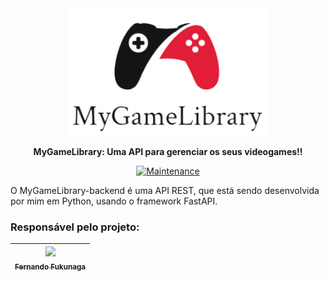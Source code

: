 <div align="center">
  <img src="docs/images/mgl-logo.jpg" alt="" width=320>
  <p><strong>MyGameLibrary: Uma API para gerenciar os seus videogames!!</strong></p>

  [![Maintenance](https://img.shields.io/badge/Status-Desenvolvendo-orange.svg)](https://GitHub.com/fernando-fukunaga/fastapi-my-game-library-backend)
</div>

O MyGameLibrary-backend é uma API REST, que está sendo desenvolvida por mim em Python, usando o framework FastAPI.

### Responsável pelo projeto:
| [<img src="https://avatars.githubusercontent.com/u/112123011?s=400&u=22ad423853238139b7091769db66445e54a7e678&v=4" width=115><br><sub>Fernando Fukunaga</sub>](https://github.com/fernando-fukunaga) |
| :---: |
